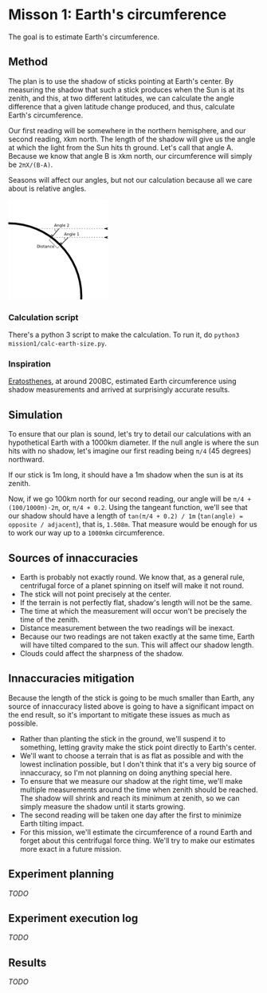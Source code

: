 # Misson 1: Earth's circumference

The goal is to estimate Earth's circumference.

## Method

The plan is to use the shadow of sticks pointing at Earth's center. By measuring the shadow that
such a stick produces when the Sun is at its zenith, and this, at two different latitudes, we can
calculate the angle difference that a given latitude change produced, and thus, calculate Earth's
circumference.

Our first reading will be somewhere in the northern hemisphere, and our second reading, `X`km
north. The length of the shadow will give us the angle at which the light from the Sun hits th
ground. Let's call that angle A. Because we know that angle B is `X`km north, our circumference
will simply be `2πX/(B-A)`.

Seasons will affect our angles, but not our calculation because all we care about is relative
angles.

![Stick shadow diagram](mission1/stick-shadow.png)

### Calculation script

There's a python 3 script to make the calculation. To run it, do
`python3 mission1/calc-earth-size.py`.

### Inspiration

[Eratosthenes](https://en.wikipedia.org/wiki/Eratosthenes), at around 200BC, estimated Earth
circumference using shadow measurements and arrived at surprisingly accurate results.

## Simulation

To ensure that our plan is sound, let's try to detail our calculations with an hypothetical
Earth with a 1000km diameter. If the null angle is where the sun hits with no shadow, let's
imagine our first reading being `π/4` (45 degrees) northward.

If our stick is 1m long, it should have a 1m shadow when the sun is at its zenith.

Now, if we go 100km north for our second reading, our angle will be `π/4 + (100/1000π)⋅2π`, or,
`π/4 + 0.2`. Using the tangeant function, we'll see that our shadow should have a length of
`tan(π/4 + 0.2) / 1m` (`tan(angle) = opposite / adjacent`), that is, `1.508m`. That measure
would be enough for us to work our way up to a `1000πkm` circumference.

## Sources of innaccuracies

* Earth is probably not exactly round. We know that, as a general rule, centrifugal force of a
  planet spinning on itself will make it not round.
* The stick will not point precisely at the center.
* If the terrain is not perfectly flat, shadow's length will not be the same.
* The time at which the measurement will occur won't be precisely the time of the zenith.
* Distance measurement between the two readings will be inexact.
* Because our two readings are not taken exactly at the same time, Earth will have tilted
  compared to the sun. This will affect our shadow length.
* Clouds could affect the sharpness of the shadow.

## Innaccuracies mitigation

Because the length of the stick is going to be much smaller than Earth, any source of innaccuracy
listed above is going to have a significant impact on the end result, so it's important to mitigate
these issues as much as possible.

* Rather than planting the stick in the ground, we'll suspend it to something, letting gravity
  make the stick point directly to Earth's center.
* We'll want to choose a terrain that is as flat as possible and with the lowest inclination
  possible, but I don't think that it's a very big source of innaccuracy, so I'm not planning
  on doing anything special here.
* To ensure that we measure our shadow at the right time, we'll make multiple measurements
  around the time when zenith should be reached. The shadow will shrink and reach its minimum
  at zenith, so we can simply measure the shadow until it starts growing.
* The second reading will be taken one day after the first to minimize Earth tilting impact.
* For this mission, we'll estimate the circumference of a round Earth and forget about this
  centrifugal force thing. We'll try to make our estimates more exact in a future mission.

## Experiment planning

*TODO*

## Experiment execution log

*TODO*

## Results

*TODO*

